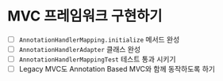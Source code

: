 # MVC 프레임워크 구현하기
- [ ] `AnnotationHandlerMapping.initialize` 메서드 완성
- [ ] `AnnotationHandlerAdapter` 클래스 완성
- [ ] `AnnotationHandlerMappingTest` 테스트 통과 시키기
- [ ] Legacy MVC도 Annotation Based MVC와 함께 동작하도록 하기
